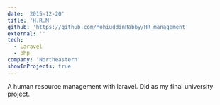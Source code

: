 ```yaml
---
date: '2015-12-20'
title: 'H.R.M'
github: 'https://github.com/MohiuddinRabby/HR_management'
external: ''
tech:
  - Laravel
  - php
company: 'Northeastern'
showInProjects: true
---
```


A human resource management with laravel. Did as my final university project.
